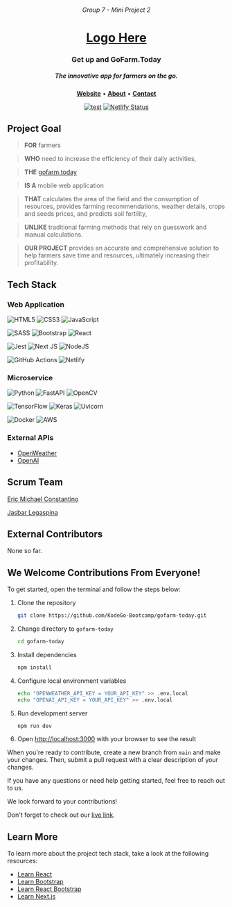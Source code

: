 <h6 align="center">
    <span>Group 7 - Mini Project 2</span>
</h6>

<h1 align="center">
    <span><a href="https://gofarm.today">Logo Here</a></span>
</h1>

<h3 align="center">
    Get up and GoFarm.Today
</h3>

<h5 align="center">
    The innovative app for farmers on the go.
</h5>

<p align="center">
    <a href="https://gofarm.today"><b>Website</b></a> •
    <a href="https://gofarm.today/about"><b>About</b></a> •
    <a href="https://gofarm.today/contact"><b>Contact</b></a>
</p>

<div align="center">

[![test](https://github.com/KodeGo-Bootcamp/gofarm-today/actions/workflows/test.yml/badge.svg)](https://github.com/KodeGo-Bootcamp/gofarm-today/actions/workflows/test.yml)
[![Netlify Status](https://api.netlify.com/api/v1/badges/51e2b4a5-e430-42f8-9188-8cc09b596268/deploy-status)](https://app.netlify.com/sites/gofarm-today/deploys)

</div>

## Project Goal

> **FOR** farmers

> **WHO** need to increase the efficiency of their daily activities,

> **THE** [gofarm.today](https://gofarm.today)

> **IS A** mobile web application

> **THAT** calculates the area of the field and the consumption of resources, provides farming recommendations, weather details, crops and seeds prices, and predicts soil fertility,

> **UNLIKE** traditional farming methods that rely on guesswork and manual calculations.

> **OUR PROJECT** provides an accurate and comprehensive solution to help farmers save time and resources, ultimately increasing their profitability.

## Tech Stack

### Web Application

![HTML5](https://img.shields.io/badge/html5-%23E34F26.svg?style=for-the-badge&logo=html5&logoColor=white)
![CSS3](https://img.shields.io/badge/css3-%231572B6.svg?style=for-the-badge&logo=css3&logoColor=white)
![JavaScript](https://img.shields.io/badge/javascript-%23323330.svg?style=for-the-badge&logo=javascript&logoColor=%23F7DF1E)

![SASS](https://img.shields.io/badge/SASS-hotpink.svg?style=for-the-badge&logo=SASS&logoColor=white)
![Bootstrap](https://img.shields.io/badge/bootstrap-%23563D7C.svg?style=for-the-badge&logo=bootstrap&logoColor=white)
![React](https://img.shields.io/badge/react-%2320232a.svg?style=for-the-badge&logo=react&logoColor=%2361DAFB)

![Jest](https://img.shields.io/badge/-jest-%23C21325?style=for-the-badge&logo=jest&logoColor=white)
![Next JS](https://img.shields.io/badge/Next-black?style=for-the-badge&logo=next.js&logoColor=white)
![NodeJS](https://img.shields.io/badge/node.js-6DA55F?style=for-the-badge&logo=node.js&logoColor=white)

![GitHub Actions](https://img.shields.io/badge/github%20actions-%232671E5.svg?style=for-the-badge&logo=githubactions&logoColor=white)
![Netlify](https://img.shields.io/badge/netlify-%23000000.svg?style=for-the-badge&logo=netlify&logoColor=#00C7B7)

### Microservice

![Python](https://img.shields.io/badge/python-3670A0?style=for-the-badge&logo=python&logoColor=ffdd54)
![FastAPI](https://img.shields.io/badge/FastAPI-005571?style=for-the-badge&logo=fastapi)
![OpenCV](https://img.shields.io/badge/opencv-%23white.svg?style=for-the-badge&logo=opencv&logoColor=white)

![TensorFlow](https://img.shields.io/badge/TensorFlow-%23FF6F00.svg?style=for-the-badge&logo=TensorFlow&logoColor=white)
![Keras](https://img.shields.io/badge/Keras-%23D00000.svg?style=for-the-badge&logo=Keras&logoColor=white)
![Uvicorn](https://img.shields.io/badge/uvicorn-4051B5.svg?style=for-the-badge&logo=gunicorn&logoColor=white)

![Docker](https://img.shields.io/badge/docker-%230db7ed.svg?style=for-the-badge&logo=docker&logoColor=white)
![AWS](https://img.shields.io/badge/AWS-%23FF9900.svg?style=for-the-badge&logo=amazon-aws&logoColor=white)

### External APIs

- [OpenWeather](https://openweathermap.org)
- [OpenAI](https://openai.com)

## Scrum Team

[Eric Michael Constantino](https://github.com/aeuhim)

[Jasbar Legaspina](https://github.com/justjazzed)

## External Contributors

None so far.

## We Welcome Contributions From Everyone!

To get started, open the terminal and follow the steps below:

1. Clone the repository
    ```bash
    git clone https://github.com/KodeGo-Bootcamp/gofarm-today.git
    ```

2. Change directory to `gofarm-today`
    ```bash
    cd gofarm-today
    ```

3. Install dependencies
    ```bash
    npm install
    ```

4. Configure local environment variables
    ```bash
    echo "OPENWEATHER_API_KEY = YOUR_API_KEY" >> .env.local
    echo "OPENAI_API_KEY = YOUR_API_KEY" >> .env.local
    ```

5. Run development server
    ```bash
    npm run dev
    ```

6. Open [http://localhost:3000](http://localhost:3000) with your browser to see the result

When you're ready to contribute, create a new branch from `main` and make your changes. Then, submit a pull request with a clear description of your changes.

If you have any questions or need help getting started, feel free to reach out to us.

We look forward to your contributions!

Don't forget to check out our [live link](https://gofarm.today).

## Learn More

To learn more about the project tech stack, take a look at the following resources:
- [Learn React](https://react.dev/learn)
- [Learn Bootstrap](https://getbootstrap.com/docs/5.2)
- [Learn React Bootstrap ](https://react-bootstrap.github.io/getting-started/introduction)
- [Learn Next.js](https://nextjs.org/learn)
